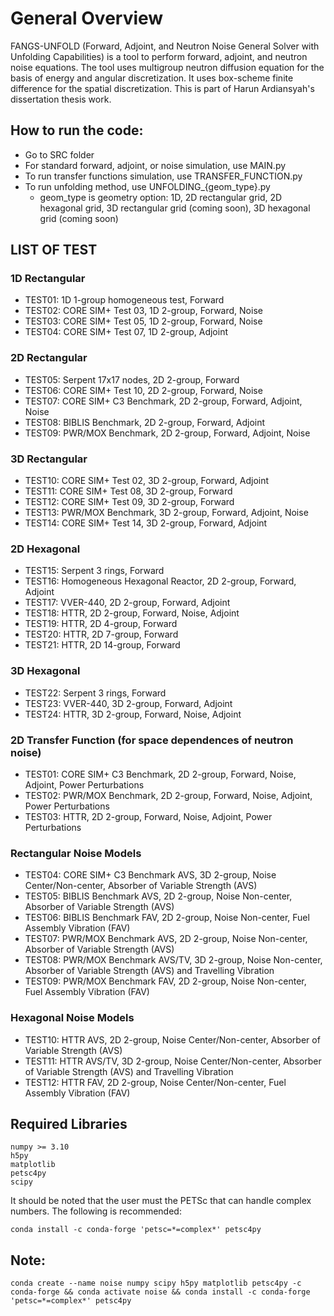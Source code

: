 # General Overview
FANGS-UNFOLD (Forward, Adjoint, and Neutron Noise General Solver with Unfolding Capabilities) is a tool to perform forward, adjoint, and neutron noise equations. The tool uses multigroup neutron diffusion equation for the basis of energy and angular discretization. It uses box-scheme finite difference for the spatial discretization. This is part of Harun Ardiansyah's dissertation thesis work.

## How to run the code:
- Go to SRC folder
- For standard forward, adjoint, or noise simulation, use MAIN.py
- To run transfer functions simulation, use TRANSFER_FUNCTION.py
- To run unfolding method, use UNFOLDING_{geom_type}.py
  - geom_type is geometry option: 1D, 2D rectangular grid, 2D hexagonal grid, 3D rectangular grid (coming soon), 3D hexagonal grid (coming soon)

## LIST OF TEST

### 1D Rectangular
- TEST01: 1D 1-group homogeneous test, Forward
- TEST02: CORE SIM+ Test 03, 1D 2-group, Forward, Noise
- TEST03: CORE SIM+ Test 05, 1D 2-group, Forward, Noise
- TEST04: CORE SIM+ Test 07, 1D 2-group, Adjoint

### 2D Rectangular
- TEST05: Serpent 17x17 nodes, 2D 2-group, Forward
- TEST06: CORE SIM+ Test 10, 2D 2-group, Forward, Noise
- TEST07: CORE SIM+ C3 Benchmark, 2D 2-group, Forward, Adjoint, Noise
- TEST08: BIBLIS Benchmark, 2D 2-group, Forward, Adjoint
- TEST09: PWR/MOX Benchmark, 2D 2-group, Forward, Adjoint, Noise

### 3D Rectangular
- TEST10: CORE SIM+ Test 02, 3D 2-group, Forward, Adjoint
- TEST11: CORE SIM+ Test 08, 3D 2-group, Forward
- TEST12: CORE SIM+ Test 09, 3D 2-group, Forward
- TEST13: PWR/MOX Benchmark, 3D 2-group, Forward, Adjoint, Noise
- TEST14: CORE SIM+ Test 14, 3D 2-group, Forward, Adjoint

### 2D Hexagonal
- TEST15: Serpent 3 rings, Forward
- TEST16: Homogeneous Hexagonal Reactor, 2D 2-group, Forward, Adjoint
- TEST17: VVER-440, 2D 2-group, Forward, Adjoint
- TEST18: HTTR, 2D 2-group, Forward, Noise, Adjoint
- TEST19: HTTR, 2D 4-group, Forward
- TEST20: HTTR, 2D 7-group, Forward
- TEST21: HTTR, 2D 14-group, Forward

### 3D Hexagonal
- TEST22: Serpent 3 rings, Forward
- TEST23: VVER-440, 3D 2-group, Forward, Adjoint
- TEST24: HTTR, 3D 2-group, Forward, Noise, Adjoint

### 2D Transfer Function (for space dependences of neutron noise)
- TEST01: CORE SIM+ C3 Benchmark, 2D 2-group, Forward, Noise, Adjoint, Power Perturbations
- TEST02: PWR/MOX Benchmark, 2D 2-group, Forward, Noise, Adjoint, Power Perturbations
- TEST03: HTTR, 2D 2-group, Forward, Noise, Adjoint, Power Perturbations

### Rectangular Noise Models
- TEST04: CORE SIM+ C3 Benchmark AVS, 3D 2-group, Noise Center/Non-center, Absorber of Variable Strength (AVS)
- TEST05: BIBLIS Benchmark AVS, 2D 2-group, Noise Non-center, Absorber of Variable Strength (AVS)
- TEST06: BIBLIS Benchmark FAV, 2D 2-group, Noise Non-center, Fuel Assembly Vibration (FAV)
- TEST07: PWR/MOX Benchmark AVS, 2D 2-group, Noise Non-center, Absorber of Variable Strength (AVS)
- TEST08: PWR/MOX Benchmark AVS/TV, 3D 2-group, Noise Non-center, Absorber of Variable Strength (AVS) and Travelling Vibration
- TEST09: PWR/MOX Benchmark FAV, 2D 2-group, Noise Non-center, Fuel Assembly Vibration (FAV)

### Hexagonal Noise Models
- TEST10: HTTR AVS, 2D 2-group, Noise Center/Non-center, Absorber of Variable Strength (AVS)
- TEST11: HTTR AVS/TV, 3D 2-group, Noise Center/Non-center, Absorber of Variable Strength (AVS) and Travelling Vibration
- TEST12: HTTR FAV, 2D 2-group, Noise Center/Non-center, Fuel Assembly Vibration (FAV)

## Required Libraries
    numpy >= 3.10
    h5py
    matplotlib
    petsc4py
    scipy

  It should be noted that the user must the PETSc that can handle complex numbers. The following is recommended:
    
    conda install -c conda-forge 'petsc=*=complex*' petsc4py


## Note:
    conda create --name noise numpy scipy h5py matplotlib petsc4py -c conda-forge && conda activate noise && conda install -c conda-forge 'petsc=*=complex*' petsc4py
